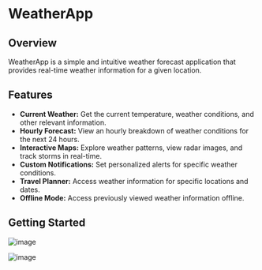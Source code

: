 # WeatherApp

## Overview

WeatherApp is a simple and intuitive weather forecast application that provides real-time weather information for a given location.

## Features

- **Current Weather:** Get the current temperature, weather conditions, and other relevant information.
- **Hourly Forecast:** View an hourly breakdown of weather conditions for the next 24 hours.
- **Interactive Maps:** Explore weather patterns, view radar images, and track storms in real-time.
- **Custom Notifications:** Set personalized alerts for specific weather conditions.
- **Travel Planner:** Access weather information for specific locations and dates.
- **Offline Mode:** Access previously viewed weather information offline.

## Getting Started

![image](https://github.com/MansiShirbhate/QuickWeather/assets/121678285/632ecc82-126f-428e-b573-feaba25c1573)

![image](https://github.com/MansiShirbhate/QuickWeather/assets/121678285/82f459d6-8081-4bde-ad0c-0dcdb02aea69)



